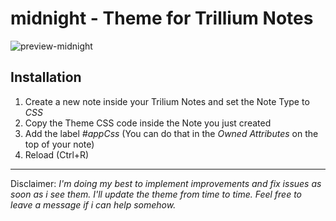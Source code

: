 # midnight - Theme for Trillium Notes

![preview-midnight](https://user-images.githubusercontent.com/34311583/143777745-b90982fc-71c7-44a8-a87a-f51710d6273c.jpg)

## Installation
1. Create a new note inside your Trilium Notes and set the Note Type to _CSS_
2. Copy the Theme CSS code inside the Note you just created
3. Add the label _#appCss_ (You can do that in the _Owned Attributes_ on the top of your note)
4. Reload (Ctrl+R) 

---
Disclaimer:
*I'm doing my best to implement improvements and fix issues as soon as i see them. I'll update the theme from time to time.
Feel free to leave a message if i can help somehow.*
